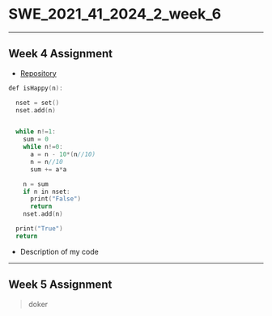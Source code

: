 # SWE_2021_41_2024_2_week_6

___

## Week 4 Assignment
* [Repository](https://github.com/NHJin99/SWE_2021_41_2024_2_week_4)

```c
def isHappy(n):

  nset = set()
  nset.add(n)


  while n!=1:
    sum = 0
    while n!=0:
      a = n - 10*(n//10)
      n = n//10
      sum += a*a

    n = sum
    if n in nset:
      print("False")
      return
    nset.add(n)

  print("True")
  return
```

* Description of my code

___

## Week 5 Assignment
> doker 
